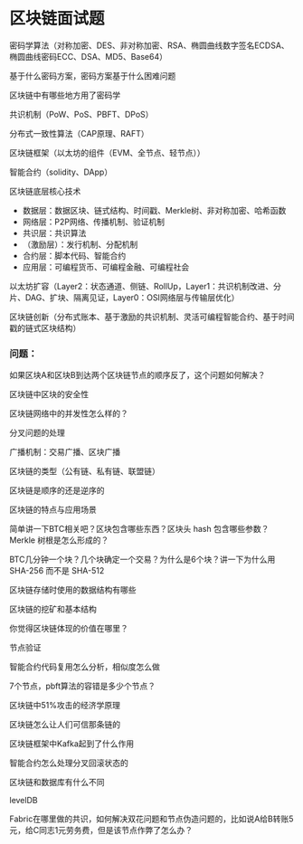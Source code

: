# 区块链面试题

密码学算法（对称加密、DES、非对称加密、RSA、椭圆曲线数字签名ECDSA、椭圆曲线密码ECC、DSA、MD5、Base64）

基于什么密码方案，密码方案基于什么困难问题

区块链中有哪些地方用了密码学

共识机制（PoW、PoS、PBFT、DPoS）

分布式一致性算法（CAP原理、RAFT）

区块链框架（以太坊的组件（EVM、全节点、轻节点））

智能合约（solidity、DApp）

区块链底层核心技术

- 数据层：数据区块、链式结构、时间戳、Merkle树、非对称加密、哈希函数
- 网络层：P2P网络、传播机制、验证机制
- 共识层：共识算法
- （激励层）：发行机制、分配机制
- 合约层：脚本代码、智能合约
- 应用层：可编程货币、可编程金融、可编程社会

以太坊扩容（Layer2：状态通道、侧链、RollUp，Layer1：共识机制改进、分片、DAG、扩块、隔离见证，Layer0：OSI网络层与传输层优化）

区块链创新（分布式账本、基于激励的共识机制、灵活可编程智能合约、基于时间戳的链式区块结构）

### 问题：

如果区块A和区块B到达两个区块链节点的顺序反了，这个问题如何解决？

区块链中区块的安全性

区块链网络中的并发性怎么样的？

分叉问题的处理

广播机制：交易广播、区块广播

区块链的类型（公有链、私有链、联盟链）

区块链是顺序的还是逆序的

区块链的特点与应用场景

简单讲一下BTC相关吧？区块包含哪些东西？区块头 hash 包含哪些参数？Merkle 树根是怎么形成的？ 

BTC几分钟一个块？几个块确定一个交易？为什么是6个块？讲一下为什么用 SHA-256 而不是 SHA-512

区块链存储时使用的数据结构有哪些

区块链的挖矿和基本结构

你觉得区块链体现的价值在哪里？

节点验证

智能合约代码复用怎么分析，相似度怎么做

7个节点，pbft算法的容错是多少个节点？

区块链中51%攻击的经济学原理

区块链怎么让人们可信那条链的

区块链框架中Kafka起到了什么作用

智能合约怎么处理分叉回滚状态的

区块链和数据库有什么不同

levelDB

Fabric在哪里做的共识，如何解决双花问题和节点伪造问题的，比如说A给B转账5元，给C同志1元劳务费，但是该节点作弊了怎么办？
